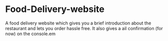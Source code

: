 # Food-Delivery-website
A food delivery website which gives you a brief introduction about the restaurant and lets you order hassle free. It also gives a ail confirmation (for now) on the console.em

